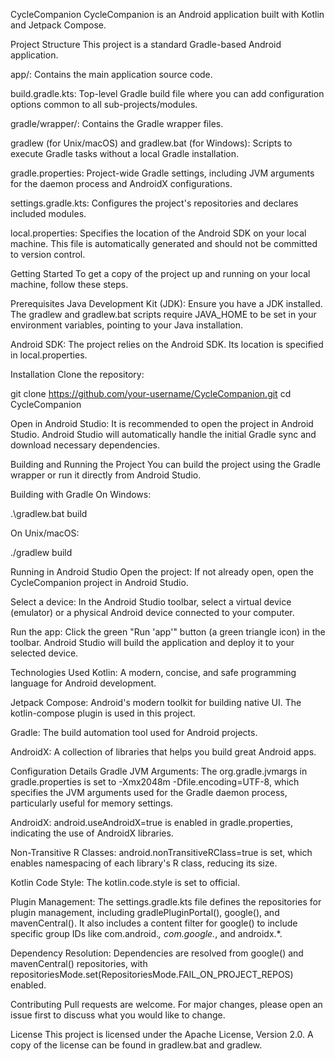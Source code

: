 CycleCompanion
CycleCompanion is an Android application built with Kotlin and Jetpack Compose.

Project Structure
This project is a standard Gradle-based Android application.

app/: Contains the main application source code.

build.gradle.kts: Top-level Gradle build file where you can add configuration options common to all sub-projects/modules.

gradle/wrapper/: Contains the Gradle wrapper files.

gradlew (for Unix/macOS) and gradlew.bat (for Windows): Scripts to execute Gradle tasks without a local Gradle installation.

gradle.properties: Project-wide Gradle settings, including JVM arguments for the daemon process and AndroidX configurations.

settings.gradle.kts: Configures the project's repositories and declares included modules.

local.properties: Specifies the location of the Android SDK on your local machine. This file is automatically generated and should not be committed to version control.

Getting Started
To get a copy of the project up and running on your local machine, follow these steps.

Prerequisites
Java Development Kit (JDK): Ensure you have a JDK installed. The gradlew and gradlew.bat scripts require JAVA_HOME to be set in your environment variables, pointing to your Java installation.

Android SDK: The project relies on the Android SDK. Its location is specified in local.properties.

Installation
Clone the repository:

git clone https://github.com/your-username/CycleCompanion.git
cd CycleCompanion

Open in Android Studio:
It is recommended to open the project in Android Studio. Android Studio will automatically handle the initial Gradle sync and download necessary dependencies.

Building and Running the Project
You can build the project using the Gradle wrapper or run it directly from Android Studio.

Building with Gradle
On Windows:

.\gradlew.bat build

On Unix/macOS:

./gradlew build

Running in Android Studio
Open the project: If not already open, open the CycleCompanion project in Android Studio.

Select a device: In the Android Studio toolbar, select a virtual device (emulator) or a physical Android device connected to your computer.

Run the app: Click the green "Run 'app'" button (a green triangle icon) in the toolbar. Android Studio will build the application and deploy it to your selected device.

Technologies Used
Kotlin: A modern, concise, and safe programming language for Android development.

Jetpack Compose: Android's modern toolkit for building native UI. The kotlin-compose plugin is used in this project.

Gradle: The build automation tool used for Android projects.

AndroidX: A collection of libraries that helps you build great Android apps.

Configuration Details
Gradle JVM Arguments: The org.gradle.jvmargs in gradle.properties is set to -Xmx2048m -Dfile.encoding=UTF-8, which specifies the JVM arguments used for the Gradle daemon process, particularly useful for memory settings.

AndroidX: android.useAndroidX=true is enabled in gradle.properties, indicating the use of AndroidX libraries.

Non-Transitive R Classes: android.nonTransitiveRClass=true is set, which enables namespacing of each library's R class, reducing its size.

Kotlin Code Style: The kotlin.code.style is set to official.

Plugin Management: The settings.gradle.kts file defines the repositories for plugin management, including gradlePluginPortal(), google(), and mavenCentral(). It also includes a content filter for google() to include specific group IDs like com.android.*, com.google.*, and androidx.*.

Dependency Resolution: Dependencies are resolved from google() and mavenCentral() repositories, with repositoriesMode.set(RepositoriesMode.FAIL_ON_PROJECT_REPOS) enabled.

Contributing
Pull requests are welcome. For major changes, please open an issue first to discuss what you would like to change.

License
This project is licensed under the Apache License, Version 2.0. A copy of the license can be found in gradlew.bat and gradlew.
